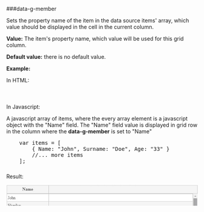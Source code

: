 ﻿###data-g-member

Sets the property name of the item in the data source items' array, which value should be displayed in the cell in the current column.
    
**Value:** The item's property name, which value will be used for this grid column.

**Default value:** there is no default value. 	

**Example:**

In HTML:

<!--Start the highlighter-->
<pre class="brush: html">
	<column data-g-member="Name"> </column>
</pre>
##### 
 In Javascript:

A javascript array of items, where the every array element is a javascript object with the "Name" field. 
The "Name" field value is displayed in grid row in the column where the  **data-g-member** is set to "Name"

<!--Start the highlighter-->
<pre class="brush: html">
	var items = [
        { Name: "John", Surname: "Doe", Age: "33" }
        //... more items
	];
</pre>

#####
Result:

![data-g-member](../Content/images/imagesForDocs/dataGMember.jpg) 

<script type="text/javascript">
    SyntaxHighlighter.highlight();
</script>
